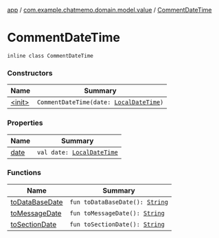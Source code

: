 [app](../../index.md) / [com.example.chatmemo.domain.model.value](../index.md) / [CommentDateTime](./index.md)

# CommentDateTime

`inline class CommentDateTime`

### Constructors

| Name | Summary |
|---|---|
| [&lt;init&gt;](-init-.md) | `CommentDateTime(date: `[`LocalDateTime`](https://developer.android.com/reference/java/time/LocalDateTime.html)`)` |

### Properties

| Name | Summary |
|---|---|
| [date](date.md) | `val date: `[`LocalDateTime`](https://developer.android.com/reference/java/time/LocalDateTime.html) |

### Functions

| Name | Summary |
|---|---|
| [toDataBaseDate](to-data-base-date.md) | `fun toDataBaseDate(): `[`String`](https://kotlinlang.org/api/latest/jvm/stdlib/kotlin/-string/index.html) |
| [toMessageDate](to-message-date.md) | `fun toMessageDate(): `[`String`](https://kotlinlang.org/api/latest/jvm/stdlib/kotlin/-string/index.html) |
| [toSectionDate](to-section-date.md) | `fun toSectionDate(): `[`String`](https://kotlinlang.org/api/latest/jvm/stdlib/kotlin/-string/index.html) |
